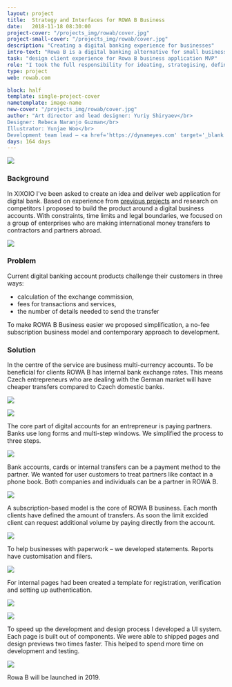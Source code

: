 ```yaml
---
layout: project
title:  Strategy and Interfaces for ROWA B Business
date:   2018-11-18 08:30:00
project-cover: "/projects_img/rowab/cover.jpg"
project-small-cover: "/projects_img/rowab/cover.jpg"
description: "Creating a digital banking experience for businesses"
intro-text: "Rowa B is a digital banking alternative for small businesses in Europe. We aimed to deliver a modern web experience for entrepreneurs who are working with international partners. Leading the in-house team of developers and designers I delivered the first version of the cabinet as a web application."
task: "design client experience for Rowa B business application MVP"
role: "I took the full responsibility for ideating, strategising, defining and designing the final result of the product. Alongside, I have managed a visual designer for producing branding, illustrator for preparing suitable materials and copywriters for describing an idea in written form."
type: project
web: rowab.com

block: half
template: single-project-cover
nametemplate: image-name
new-cover: "/projects_img/rowab/cover.jpg"
author: "Art director and lead designer: Yuriy Shiryaev</br>
Designer: Rebeca Naranjo Guzman</br>
Illustrator: Yunjae Woo</br>
Development team lead – <a href='https://dynameyes.com' target='_blank'>Geronimo Matias</a>"
days: 164 days
---
```


<span class="p900">![](/projects_img/rowab/cover2.png)</span>

### Background

In XIXOIO I've been asked to create an idea and deliver web application for digital bank. Based on experience from <a href="/projects/2017-04-24-mp-world.html" target="_blank">previous projects</a> and research on competitors I proposed to build the product around a digital business accounts. With constraints, time limits and legal boundaries, we focused on a group of enterprises who are making international money transfers to contractors and partners abroad.

<span class="pshadow p1000">![](/projects_img/rowab/account.png)</span>

### Problem  

Current digital banking account products challenge their customers in three ways:

- calculation of the exchange commission,
- fees for transactions and services,
- the number of details needed to send the transfer

To make ROWA B Business easier we proposed simplification, a no-fee subscription business model and contemporary approach to development.

### Solution

In the centre of the service are business multi-currency accounts. To be beneficial for clients ROWA B has internal bank exchange rates. This means Czech entrepreneurs who are dealing with the German market will have cheaper transfers compared to Czech domestic banks.

<span class="pshadow p1000">![](/projects_img/rowab/single-account.png)</span>

<span class="p800">![](/projects_img/rowab/login.jpg)</span>

The core part of digital accounts for an entrepreneur is paying partners. Banks use long forms and multi-step windows. We simplified the process to three steps.

<span class="pshadow p900">![](/projects_img/rowab/sending.gif)</span>

Bank accounts, cards or internal transfers can be a payment method to the partner. We wanted for user customers to treat partners like contact in a phone book. Both companies and individuals can be a partner in ROWA B.

<span class="pshadow p1000">![](/projects_img/rowab/partners.png)</span>

A subscription-based model is the core of  ROWA B business. Each month clients have defined the amount of transfers. As soon the limit excided client can request additional volume by paying directly from the account.

<span class="pshadow p800">![](/projects_img/rowab/pricing.png)</span>

To help businesses with paperwork – we developed statements. Reports have customisation and filers.

<span class="pshadow p1000">![](/projects_img/rowab/statement.png)</span>

For internal pages had been created a template for registration, verification and setting up authentication.

<span class="p1000">![](/projects_img/rowab/verification.jpg)</span>

<span class="p1000">![](/projects_img/rowab/email.jpg)</span>

To speed up the development and design process I developed a UI system. Each page is built out of components. We were able to shipped pages and design previews two times faster. This helped to spend more time on development and testing.

<span class="p800">![](/projects_img/rowab/elements.jpg)</span>

Rowa B will be launched in 2019.